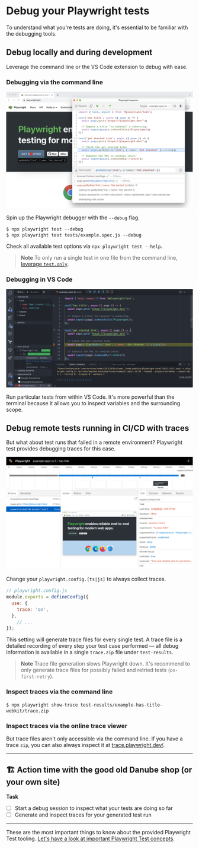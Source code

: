 # Debug your Playwright tests

To understand what you're tests are doing, it's essential to be familiar with the debugging tools.

## Debug locally and during development

Leverage the command line or the VS Code extension to debug with ease.

### Debugging via the command line

![Debugging session in VS Code](../../assets/01-03-debugging-via-the-terminal.png)

Spin up the Playwright debugger with the `--debug` flag.

```
$ npx playwright test --debug
$ npx playwright test tests/example.spec.js --debug
```

Check all available test options via `npx playwright test --help`.

> **Note**
> To only run a single test in one file from the command line, [leverage `test.only`](https://playwright.dev/docs/api/class-test#test-only).

### Debugging in VS Code

![Debugging session in VS Code](../../assets/01-03-debugging-in-vs-code.png)

Run particular tests from within VS Code. It's more powerful than the terminal because it allows you to inspect variables and the surrounding scope.

## Debug remote tests running in CI/CD with traces

But what about test runs that failed in a remote environment? Playwright test provides debugging traces for this case.

![Debugging a trace](../../assets/01-03-traces.png)

Change your `playwright.config.[ts|js]` to always collect traces.

```javascript
// playwright.config.js
module.exports = defineConfig({
  use: {
    trace: 'on',
  },
	// ...
});
```

This setting will generate trace files for every single test. A trace file is a detailed recording of every step your test case performed — all debug information is available in a single `trace.zip` file under `test-results`.

> **Note**
> Trace file generation slows Playwright down. It's recommend to only generate trace files for possibly failed and retried tests (`on-first-retry`).

### Inspect traces via the command line

```
$ npx playwright show-trace test-results/example-has-title-webkit/trace.zip
```
### Inspect traces via the online trace viewer

But trace files aren't only accessible via the command line. If you have a trace `zip`, you can also always inspect it at [trace.playwright.dev/](https://trace.playwright.dev/).

------

## 🏗️ Action time with the good old Danube shop (or your own site)

**Task**

- [ ] Start a debug session to inspect what your tests are doing so far
- [ ] Generate and inspect traces for your generated test run

-----

These are the most important things to know about the provided Playwright Test tooling. [Let's have a look at important Playwright Test concepts](../02-writing-tests/01-locators-and-actionability.md).
